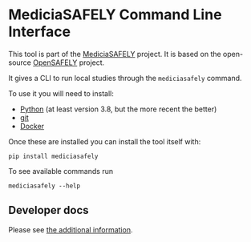 # MediciaSAFELY Command Line Interface

This tool is part of the [MediciaSAFELY](https://www.medicia.ai) project. It is based on the open-source [OpenSAFELY](https://github.com/opensafely-core/opensafely-cli) project.

It gives a CLI to run local studies through the `mediciasafely` command.

To use it you will need to install:
 * [Python](https://www.python.org/downloads/) (at least version 3.8, but the more recent the better)
 * [git](https://git-scm.com/downloads)
 * [Docker](https://docs.docker.com/get-docker/)

Once these are installed you can install the tool itself with:
```
pip install mediciasafely
```

To see available commands run
```
mediciasafely --help
```

## Developer docs

Please see [the additional information](DEVELOPERS.md).
